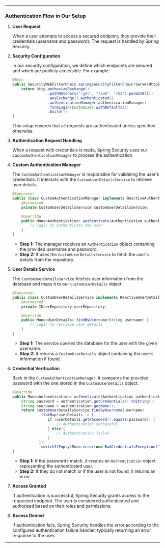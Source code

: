 
---

### Authentication Flow in Our Setup

1. **User Request**

   When a user attempts to access a secured endpoint, they provide their credentials (username and password). The request is handled by Spring Security.

2. **Security Configuration**

   In our security configuration, we define which endpoints are secured and which are publicly accessible. For example:

   ```java
   @Bean
   public SecurityWebFilterChain springSecurityFilterChain(ServerHttpSecurity http) {
       return http.authorizeExchange()
                   .pathMatchers("/get", "/add", "/h2").permitAll()
                   .anyExchange().authenticated()
                   .authenticationManager(authenticationManager)
                   .formLogin(Customizer.withDefaults())
                   .build();
   }
   ```

   This setup ensures that all requests are authenticated unless specified otherwise.

3. **Authentication Request Handling**

   When a request with credentials is made, Spring Security uses our `CustomAuthenticationManager` to process the authentication.

4. **Custom Authentication Manager**

   The `CustomAuthenticationManager` is responsible for validating the user's credentials. It interacts with the `CustomUserDetailsService` to retrieve user details.

   ```java
   @Component
   public class CustomAuthenticationManager implements ReactiveAuthenticationManager {
       @Autowired
       private CustomUserDetailsService customUserDetailsService;

       @Override
       public Mono<Authentication> authenticate(Authentication authentication) {
           // Logic to authenticate the user
       }
   }
   ```

    - **Step 1:** The manager receives an `Authentication` object containing the provided username and password.
    - **Step 2:** It uses the `CustomUserDetailsService` to fetch the user's details from the repository.

5. **User Details Service**

   The `CustomUserDetailsService` fetches user information from the database and maps it to our `CustomUserDetails` object.

   ```java
   @Component
   public class CustomUserDetailsService implements ReactiveUserDetailsService {
       @Autowired
       private IUserRepository userRepository;

       @Override
       public Mono<UserDetails> findByUsername(String username) {
           // Logic to retrieve user details
       }
   }
   ```

    - **Step 1:** The service queries the database for the user with the given username.
    - **Step 2:** It returns a `CustomUserDetails` object containing the user’s information if found.

6. **Credential Verification**

   Back in the `CustomAuthenticationManager`, it compares the provided password with the one stored in the `CustomUserDetails` object.

   ```java
   @Override
   public Mono<Authentication> authenticate(Authentication authentication) {
       String password = authentication.getCredentials().toString();
       String username = authentication.getName();
       return customUserDetailsService.findByUsername(username)
               .flatMap(userDetails -> {
                   if (userDetails.getPassword().equals(password)) {
                       // Authentication successful
                   } else {
                       // Authentication failed
                   }
               })
               .switchIfEmpty(Mono.error(new BadCredentialsException("Invalid username or password")));
   }
   ```

    - **Step 1:** If the passwords match, it creates an `Authentication` object representing the authenticated user.
    - **Step 2:** If they do not match or if the user is not found, it returns an error.

7. **Access Granted**

   If authentication is successful, Spring Security grants access to the requested endpoint. The user is considered authenticated and authorized based on their roles and permissions.

8. **Access Denied**

   If authentication fails, Spring Security handles the error according to the configured authentication failure handler, typically returning an error response to the user.

---
